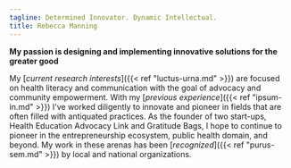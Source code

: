 ```yaml
---
tagline: Determined Innovator. Dynamic Intellectual. 
title: Rebecca Manning
---
```


**My passion is designing and implementing innovative solutions for the greater good**

My [*current research interests*]({{< ref "luctus-urna.md" >}}) are focused on health literacy and communication with the goal of advocacy and community empowerment. With my [*previous experience*]({{< ref "ipsum-in.md" >}}) I've worked diligently to innovate and pioneer in fields that are often filled with antiquated practices. As the founder of two start-ups, Health Education Advocacy Link and Gratitude Bags, I hope to continue to pioneer in the entrepreneurship ecosystem, public health domain, and beyond. My work in these arenas has been [*recognized*]({{< ref "purus-sem.md" >}}) by local and national organizations.